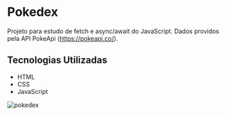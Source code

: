 # Pokedex
Projeto para estudo de fetch e async/await do JavaScript. Dados providos pela API PokeApi (https://pokeapi.co/).

## Tecnologias Utilizadas
- HTML
- CSS
- JavaScript

![pokedex](https://github.com/FranciscoDavi/pokedex/assets/51896688/7ae33089-8c2d-42ec-b823-0b61da6534c5)

